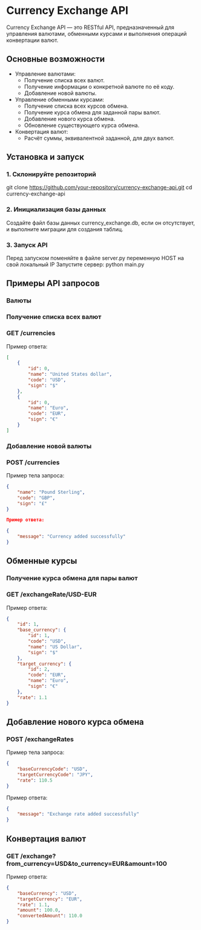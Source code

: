 # Currency Exchange API

Currency Exchange API — это RESTful API, предназначенный для управления валютами, обменными курсами и выполнения операций конвертации валют.

## Основные возможности
- Управление валютами:
  - Получение списка всех валют.
  - Получение информации о конкретной валюте по её коду.
  - Добавление новой валюты.
- Управление обменными курсами:
  - Получение списка всех курсов обмена.
  - Получение курса обмена для заданной пары валют.
  - Добавление нового курса обмена.
  - Обновление существующего курса обмена.
- Конвертация валют:
  - Расчёт суммы, эквивалентной заданной, для двух валют.

## Установка и запуск

### 1. Склонируйте репозиторий

git clone https://github.com/your-repository/currency-exchange-api.git
cd currency-exchange-api

### 2. Инициализация базы данных

Создайте файл базы данных currency_exchange.db, если он отсутствует, и выполните миграции для создания таблиц.

### 3. Запуск API

Перед запуском поменяйте в файле server.py переменную HOST на свой локальный IP
Запустите сервер:
python main.py

## Примеры API запросов
### Валюты
### Получение списка всех валют

### GET /currencies
Пример ответа:

```json
[
    {
        "id": 0,
        "name": "United States dollar",
        "code": "USD",
        "sign": "$"
    },
    {
        "id": 0,
        "name": "Euro",
        "code": "EUR",
        "sign": "€"
    }
]
```

### Добавление новой валюты

### POST /currencies
Пример тела запроса:

```json
{
    "name": "Pound Sterling",
    "code": "GBP",
    "sign": "£"
}

Пример ответа:

{
    "message": "Currency added successfully"
}
```

## Обменные курсы
### Получение курса обмена для пары валют

### GET /exchangeRate/USD-EUR
Пример ответа:

```json
{
    "id": 1,
    "base_currency": {
        "id": 1,
        "code": "USD",
        "name": "US Dollar",
        "sign": "$"
    },
    "target_currency": {
        "id": 2,
        "code": "EUR",
        "name": "Euro",
        "sign": "€"
    },
    "rate": 1.1
}
```

## Добавление нового курса обмена

### POST /exchangeRates
Пример тела запроса:
```json
{
    "baseCurrencyCode": "USD",
    "targetCurrencyCode": "JPY",
    "rate": 110.5
}
```
Пример ответа:
```json
{
    "message": "Exchange rate added successfully"
}
```
## Конвертация валют

### GET /exchange?from_currency=USD&to_currency=EUR&amount=100
Пример ответа:
```json
{
    "baseCurrency": "USD",
    "targetCurrency": "EUR",
    "rate": 1.1,
    "amount": 100.0,
    "convertedAmount": 110.0
}
```
